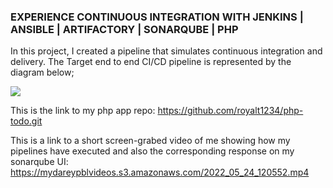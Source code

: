 ### EXPERIENCE CONTINUOUS INTEGRATION WITH JENKINS | ANSIBLE | ARTIFACTORY | SONARQUBE | PHP

In this project, I created a pipeline that simulates continuous integration and delivery. The Target end to end CI/CD pipeline is represented by the diagram below;

![](/images/CI_CD-Pipeline-For-PHP-ToDo-Application.png)

This is the link to my php app repo: https://github.com/royalt1234/php-todo.git

This is a link to a short screen-grabed video of me showing how my pipelines have executed and also the corresponding response on my sonarqube UI: https://mydareypblvideos.s3.amazonaws.com/2022_05_24_120552.mp4
